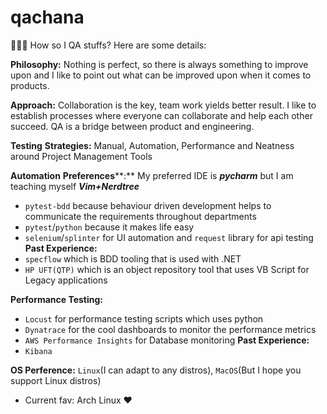 # qachana
👩🏾‍🦱 How so I QA stuffs? Here are some details:

**Philosophy:** Nothing is perfect, so there is always something to improve upon and I like to point out what can be improved upon when it comes to products.

**Approach:** Collaboration is the key, team work yields better result. I like to establish processes where everyone can collaborate and help each other succeed. QA is a bridge between product and engineering. 

**Testing** **Strategies:** Manual, Automation, Performance and Neatness around Project Management Tools

**Automation** **Preferences****:**
  My preferred IDE is **_pycharm_** but I am teaching myself **_Vim+Nerdtree_**
  - `pytest-bdd` because behaviour driven development helps to communicate the requirements throughout departments
  - `pytest`/`python` because it makes life easy
  - `selenium`/`splinter` for UI automation and `request` library for api testing
  **Past Experience:**
  - `specflow` which is BDD tooling that is used with .NET
  - `HP UFT(QTP)` which is an object repository tool that uses VB Script for Legacy applications

**Performance Testing:**
  - `Locust` for performance testing scripts which uses python
  - `Dynatrace` for the cool dashboards to monitor the performance metrics
  - `AWS Performance Insights` for Database monitoring
  **Past Experience:**
  - `Kibana`

**OS Perference:** `Linux`(I can adapt to any distros), `MacOS`(But I hope you support Linux distros)
  - Current fav: Arch Linux ❤️

